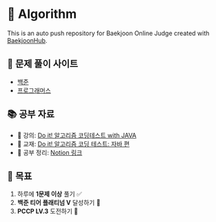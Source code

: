# 🧠 Algorithm

This is an auto push repository for Baekjoon Online Judge created with [BaekjoonHub](https://github.com/BaekjoonHub/BaekjoonHub).

## 🔗 문제 풀이 사이트
- [백준](https://www.acmicpc.net/)
- [프로그래머스](https://school.programmers.co.kr/learn/challenges?order=recent&partIds=56389)

## 📚 공부 자료
- 📘 강의: [Do it! 알고리즘 코딩테스트 with JAVA](https://www.inflearn.com/course/%EB%91%90%EC%9E%87-%EC%95%8C%EA%B3%A0%EB%A6%AC%EC%A6%98-%EC%BD%94%EB%94%A9%ED%85%8C%EC%8A%A4%ED%8A%B8-%EC%9E%90%EB%B0%94)
- 📖 교재: [Do it! 알고리즘 코딩 테스트: 자바 편](https://product.kyobobook.co.kr/detail/S000001818060)
- 📝 공부 정리: [Notion 링크](https://modern-mass-22a.notion.site/1d7ebd9d2aa480bdaa4bc4efe5e1532b?source=copy_link)

## 🎯 목표
1. 하루에 **1문제 이상** 풀기 ✅
2. **백준 티어 플래티넘 V** 달성하기 🥇
3. **PCCP LV.3** 도전하기 🚀

